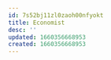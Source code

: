 ```yaml
---
id: 7s52bj11zl0zaoh00nfyokt
title: Economist
desc: ''
updated: 1660356668953
created: 1660356668953
---
```

